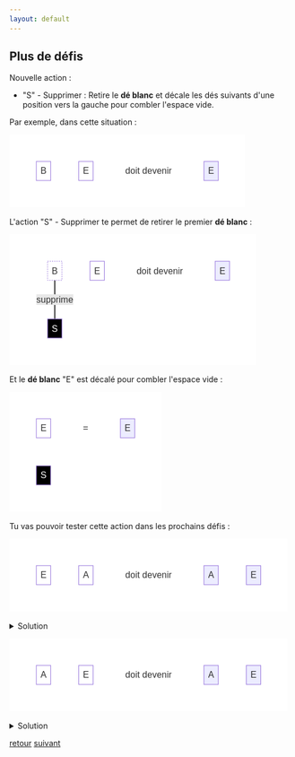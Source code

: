 ```yaml
---
layout: default
---
```


## Plus de défis

Nouvelle action :

* "S" - Supprimer : Retire le **dé blanc** et décale les dés suivants d'une position vers la gauche pour combler l'espace vide.

Par exemple, dans cette situation :

![](assets/Sa.png)

L'action "S" - Supprimer te permet de retirer le premier **dé blanc** :

![](assets/Sb.png)

Et le **dé blanc** "E" est décalé pour combler l'espace vide :

![](assets/Sc.png)

Tu vas pouvoir tester cette action dans les prochains défis :

![](assets/2.png)

<details markdown="on">
<summary>Solution</summary>

<img src="assets/2s.png" alt="">
</details>

![](assets/3.png)

<details markdown="on">
<summary>Solution</summary>

<img src="assets/3s.png" alt="">
</details>

[retour](./3)
[suivant](./5)
